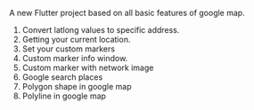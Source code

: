 

A new Flutter project based on all basic features of google map.

1. Convert latlong values to specific address.
2. Getting your current location.
3. Set your custom markers
4. Custom marker info window.
5. Custom marker with network image
6. Google search places
7. Polygon shape in google map
8. Polyline in google map

